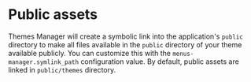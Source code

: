 # Public assets

Themes Manager will create a symbolic link into the application's `public` directory to make all files available in the `public` directory of your theme available publicly. You can customize this with the `menus-manager.symlink_path` configuration value. By default, public assets are linked in `public/themes` directory.